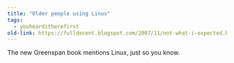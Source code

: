 ```yaml
---
title: "Older people using Linux"
tags: 
  - youhearditherefirst	
old-link: https://fulldecent.blogspot.com/2007/11/not-what-i-expected.html
---
```


The new Greenspan book mentions Linux, just so you know.